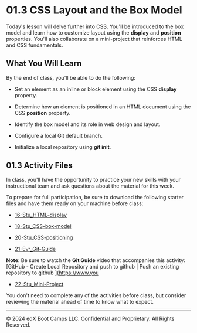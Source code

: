 # 01.3 CSS Layout and the Box Model
Today's lesson will delve further into CSS. You'll be introduced to the box model and learn how to customize layout using the **display** and **position** properties. You'll also collaborate on a mini-project that reinforces HTML and CSS fundamentals.

## What You Will Learn
By the end of class, you'll be able to do the following:

* Set an element as an inline or block element using the CSS **display** property.

* Determine how an element is positioned in an HTML document using the CSS **position** property.

* Identify the box model and its role in web design and layout.

* Configure a local Git default branch.

* Initialize a local repository using **git init**.

## 01.3 Activity Files
In class, you'll have the opportunity to practice your new skills with your instructional team and ask questions about the material for this week.

To prepare for full participation, be sure to download the following starter files and have them ready on your machine before class:

* [16-Stu_HTML-display](https://static.fullstack-bootcamp.com/lesson-files/01-HTML-Git-CSS/16-Stu_HTML-display.zip)

* [18-Stu_CSS-box-model](https://static.fullstack-bootcamp.com/lesson-files/01-HTML-Git-CSS/18-Stu_CSS-box-model.zip)

* [20-Stu_CSS-positioning](https://static.fullstack-bootcamp.com/lesson-files/01-HTML-Git-CSS/20-Stu_CSS-positioning.zip)

* [21-Evr_Git-Guide](https://static.fullstack-bootcamp.com/lesson-files/01-HTML-Git-CSS/21-Evr_Git-Guide.zip)

**Note**: Be sure to watch the **Git Guide** video that accompanies this activity: [GitHub - Create Local Repository and push to github | Push an existing repository to github
](https://www.you

* [22-Stu_Mini-Project](https://static.fullstack-bootcamp.com/lesson-files/01-HTML-Git-CSS/22-Stu_Mini-Project.zip)

You don't need to complete any of the activities before class, but consider reviewing the material ahead of time to know what to expect.

---
© 2024 edX Boot Camps LLC. Confidential and Proprietary. All Rights Reserved.
